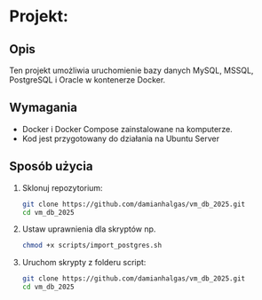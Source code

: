 # Projekt: 

## Opis
Ten projekt umożliwia uruchomienie bazy danych MySQL, MSSQL, PostgreSQL i Oracle w kontenerze Docker.

## Wymagania
- Docker i Docker Compose zainstalowane na komputerze.
- Kod jest przygotowany do działania na Ubuntu Server

## Sposób użycia
1. Sklonuj repozytorium:
   ```bash
   git clone https://github.com/damianhalgas/vm_db_2025.git
   cd vm_db_2025
2. Ustaw uprawnienia dla skryptów np.
   ```bash
   chmod +x scripts/import_postgres.sh
3. Uruchom skrypty z folderu script:
   ```bash
   git clone https://github.com/damianhalgas/vm_db_2025.git
   cd vm_db_2025